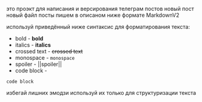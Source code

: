 это проэкт для написания и версирования телеграм постов
новый пост новый файл посты пишем в описаном ниже формате MarkdownV2

используй приведённый ниже синтаксис для форматирования текста:

* bold - **bold**
* italics - __italics__
* crossed text - ~~crossed text~~
* monospace - `monospace`
* spoiler - ||spoiler||
* code block -
```lang
code block
```
избегай лишних эмодзи используй их только для структуризации текста
